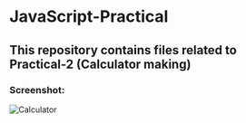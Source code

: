 # JavaScript-Practical

## This repository contains files related to Practical-2 (Calculator making)

### Screenshot:

![Calculator](https://user-images.githubusercontent.com/71627585/147730233-a619bf3a-c622-4277-b9f5-51afdbee9496.png)
